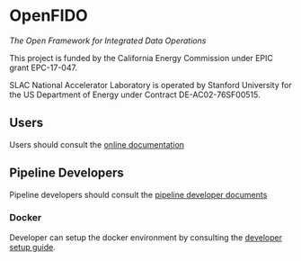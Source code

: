 # OpenFIDO
*The Open Framework for Integrated Data Operations*

This project is funded by the California Energy Commission under EPIC grant EPC-17-047.

SLAC National Accelerator Laboratory is operated by Stanford University for the US Department of Energy under Contract DE-AC02-76SF00515.

## Users

Users should consult the [online documentation](http://help.openfido.org/)

## Pipeline Developers

Pipeline developers should consult the [pipeline developer documents](http://help.openfido.org/_page.html?owner=slacgismo&project=openfido&branch=master&folder=/Pipeline%20Developer&doc=/Pipeline%20Developer/How%20to%20create%20an%20OpenFIDO%20Pipeline.md)

### Docker

Developer can setup the docker environment by consulting the [developer setup guide](http://help.openfido.org/_page.html?owner=slacgismo&project=openfido&branch=master&folder=/Getting%20Started&doc=/Getting%20Started/Developer%20Setup.md).
